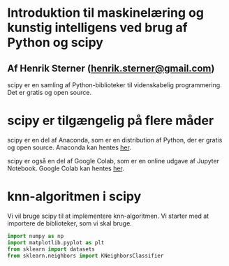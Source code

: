 # Introduktion til maskinelæring og kunstig intelligens ved brug af Python og scipy
## Af Henrik Sterner (henrik.sterner@gmail.com)

scipy er en samling af Python-biblioteker til videnskabelig programmering. Det er gratis og open source.

# scipy er tilgængelig på flere måder
scipy er en del af Anaconda, som er en distribution af Python, der er gratis og open source. Anaconda kan hentes [her](https://www.anaconda.com/products/individual).

scipy er også en del af Google Colab, som er en online udgave af Jupyter Notebook. Google Colab kan hentes [her](https://colab.research.google.com/).

# knn-algoritmen i scipy
Vi vil bruge scipy til at implementere knn-algoritmen. Vi starter med at importere de biblioteker, som vi skal bruge.

```python
import numpy as np
import matplotlib.pyplot as plt
from sklearn import datasets
from sklearn.neighbors import KNeighborsClassifier
```
